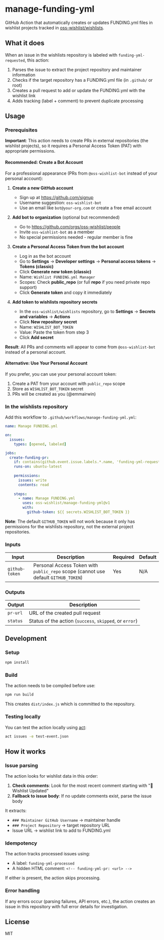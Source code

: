 # manage-funding-yml

GitHub Action that automatically creates or updates FUNDING.yml files in wishlist projects tracked in [oss-wishlist/wishlists](https://github.com/oss-wishlist/wishlists).

## What it does

When an issue in the wishlists repository is labeled with `funding-yml-requested`, this action:

1. Parses the issue to extract the project repository and maintainer information
2. Checks if the target repository has a FUNDING.yml file (in `.github/` or root)
3. Creates a pull request to add or update the FUNDING.yml with the wishlist link
4. Adds tracking (label + comment) to prevent duplicate processing

## Usage

### Prerequisites

**Important**: This action needs to create PRs in external repositories (the wishlist projects), so it requires a Personal Access Token (PAT) with appropriate permissions.

#### Recommended: Create a Bot Account

For a professional appearance (PRs from `@oss-wishlist-bot` instead of your personal account):

1. **Create a new GitHub account**
   - Sign up at https://github.com/signup
   - Username suggestion: `oss-wishlist-bot`
   - Use an email like `bot@your-org.com` or create a free email account

2. **Add bot to organization** (optional but recommended)
   - Go to https://github.com/orgs/oss-wishlist/people
   - Invite `oss-wishlist-bot` as a member
   - No special permissions needed - regular member is fine

3. **Create a Personal Access Token from the bot account**
   - Log in as the bot account
   - Go to **Settings** → **Developer settings** → **Personal access tokens** → **Tokens (classic)**
   - Click **Generate new token (classic)**
   - Name: `Wishlist FUNDING.yml Manager`
   - Scopes: Check **public_repo** (or full **repo** if you need private repo support)
   - Click **Generate token** and copy it immediately

4. **Add token to wishlists repository secrets**
   - In the `oss-wishlist/wishlists` repository, go to **Settings** → **Secrets and variables** → **Actions**
   - Click **New repository secret**
   - Name: `WISHLIST_BOT_TOKEN`
   - Value: Paste the token from step 3
   - Click **Add secret**

**Result**: All PRs and comments will appear to come from `@oss-wishlist-bot` instead of a personal account.

#### Alternative: Use Your Personal Account

If you prefer, you can use your personal account token:
1. Create a PAT from your account with `public_repo` scope
2. Store as `WISHLIST_BOT_TOKEN` secret
3. PRs will be created as you (@emmairwin)

### In the wishlists repository

Add this workflow to `.github/workflows/manage-funding-yml.yml`:

```yaml
name: Manage FUNDING.yml

on:
  issues:
    types: [opened, labeled]

jobs:
  create-funding-pr:
    if: contains(github.event.issue.labels.*.name, 'funding-yml-requested')
    runs-on: ubuntu-latest
    
    permissions:
      issues: write
      contents: read
    
    steps:
      - name: Manage FUNDING.yml
        uses: oss-wishlist/manage-funding-yml@v1
        with:
          github-token: ${{ secrets.WISHLIST_BOT_TOKEN }}
```

**Note**: The default `GITHUB_TOKEN` will not work because it only has permissions for the wishlists repository, not the external project repositories.

### Inputs

| Input | Description | Required | Default |
|-------|-------------|----------|---------|
| `github-token` | Personal Access Token with `public_repo` scope (cannot use default `GITHUB_TOKEN`) | Yes | N/A |

### Outputs

| Output | Description |
|--------|-------------|
| `pr-url` | URL of the created pull request |
| `status` | Status of the action (`success`, `skipped`, or `error`) |

## Development

### Setup

```bash
npm install
```

### Build

The action needs to be compiled before use:

```bash
npm run build
```

This creates `dist/index.js` which is committed to the repository.

### Testing locally

You can test the action locally using [act](https://github.com/nektos/act):

```bash
act issues -e test-event.json
```

## How it works

### Issue parsing

The action looks for wishlist data in this order:

1. **Check comments**: Look for the most recent comment starting with "📝 Wishlist Updated"
2. **Fallback to issue body**: If no update comments exist, parse the issue body

It extracts:
- `### Maintainer GitHub Username` → maintainer handle
- `### Project Repository` → target repository URL
- Issue URL → wishlist link to add to FUNDING.yml

### Idempotency

The action tracks processed issues using:
- A label: `funding-yml-processed`
- A hidden HTML comment: `<!-- funding-yml-pr: <url> -->`

If either is present, the action skips processing.

### Error handling

If any errors occur (parsing failures, API errors, etc.), the action creates an issue in this repository with full error details for investigation.

## License

MIT
